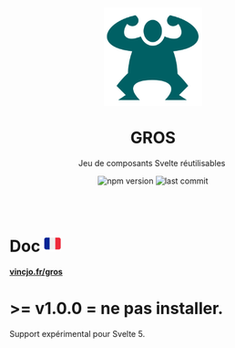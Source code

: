 <div align="center">
    <img align="center" src="./static/logo-readme.svg" alt="logo" width="172"/>
    <p align="center">
        <h1 align="center"><strong>GROS</strong></h1>
        <p>Jeu de composants Svelte réutilisables&nbsp;</p>
        <img src="https://img.shields.io/npm/v/gros?color=%23ad1457" alt="npm version"/>
        <img src="https://img.shields.io/github/license/vincjo/gros?color=ad1457" alt="last commit"/>
    </p>
</div>

<br><br>

# Doc <img src="./static/french-flag.svg"/>


**[vincjo.fr/gros](https://vincjo.fr/gros)**


# >= v1.0.0 = ne pas installer. 

Support expérimental pour Svelte 5.